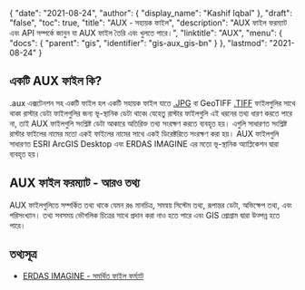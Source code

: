 {
  "date": "2021-08-24",
  "author": {
    "display_name": "Kashif Iqbal"
  },
  "draft": "false",
  "toc": true,
  "title": "AUX - সহায়ক ফাইল",
  "description": "AUX ফাইল ফরম্যাট এবং API সম্পর্কে জানুন যা AUX ফাইল তৈরি এবং খুলতে পারে।",
  "linktitle": "AUX",
  "menu": {
    "docs": {
      "parent": "gis",
      "identifier": "gis-aux_gis-bn"
    }
  },
  "lastmod": "2021-08-24"
}

## একটি AUX ফাইল কি?

.aux এক্সটেনশন সহ একটি ফাইল হল একটি সহায়ক ফাইল যাতে [.JPG](/image/jpeg/) বা GeoTIFF [.TIFF](/image/tiff/) ফাইলগুলির সাথে থাকা রাস্টার ডেটা ফাইলগুলির জন্য ভূ-স্থানিক ডেটা থাকে৷ যেহেতু রাস্টার ফাইলগুলি এই ধরনের তথ্য ধারণ করতে পারে না, তাই AUX ফাইলগুলি সংশ্লিষ্ট ডেটা আকারে অতিরিক্ত তথ্য সংরক্ষণ করতে ব্যবহৃত হয়। এগুলি সাধারণত সংশ্লিষ্ট রাস্টার ফাইলের নামের মতো একই ফাইলের নামের সাথে একই ডিরেক্টরিতে সংরক্ষণ করা হয়। AUX ফাইলগুলি সাধারণত ESRI ArcGIS Desktop এবং ERDAS IMAGINE এর মতো ভূ-স্থানিক অ্যাপ্লিকেশন দ্বারা ব্যবহৃত হয়।

## AUX ফাইল ফরম্যাট - আরও তথ্য

AUX ফাইলগুলিতে সম্পর্কিত তথ্য থাকে যেমন রঙ মানচিত্র, সমন্বয় সিস্টেম তথ্য, রূপান্তর ডেটা, অভিক্ষেপ তথ্য, এবং পরিসংখ্যান। তথ্য সবসময় ভৌগলিক চিত্রের সাথে প্রদান করা নাও হতে পারে এবং GIS প্রোগ্রাম দ্বারা উত্পন্ন হতে পারে।

## তথ্যসূত্র

* [ERDAS IMAGINE - সমর্থিত ফাইল ফর্ম্যাট](https://www.hexagongeospatial.com/products/power-portfolio/erdas-imagine#imagine-technical-documents)


